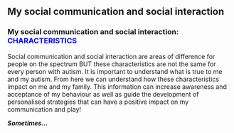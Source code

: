 ## My social communication and social interaction

### My social communication and social interaction: <span style="color:blue">CHARACTERISTICS</span>
Social communication and social interaction are areas of difference for people on the spectrum BUT these characteristics are not the same for every person with autism. It is important to understand what is true to me and my autism. From here we can understand how these characteristics impact on me and my family. This information can increase awareness and acceptance of my behaviour as well as guide the development of personalised strategies that can have a positive impact on my communication and play!

***Sometimes...***

